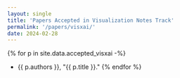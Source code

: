 ```yaml
---
layout: single
title: 'Papers Accepted in Visualization Notes Track'
permalink: '/papers/visxai/'
date: 2024-02-28
---
```


{% for p in site.data.accepted_visxai -%}
- {{ p.authors }}, "{{ p.title }}."
{% endfor %}